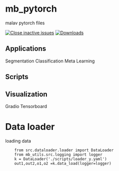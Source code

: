 # mb_pytorch
malav pytorch files 



[![Close inactive issues](https://github.com/bigmb/mb_pytorch/actions/workflows/stale.yml/badge.svg)](https://github.com/bigmb/mb_pytorch/actions/workflows/stale.yml)
[![Downloads](https://static.pepy.tech/personalized-badge/mb-pytorch?period=month&units=international_system&left_color=black&right_color=blue&left_text=Downloads)](https://pepy.tech/project/mb-pytorch)

## Applications
Segmentation
Classification 
Meta Learning

## Scripts


## Visualization
Gradio
Tensorboard 

# Data loader
loading data 
```
    from src.dataloader.loader import DataLoader
    from mb_utils.src.logging import logger
    k = DataLoader('./scripts/loader_y.yaml')
    out1,out2,o1,o2 =k.data_load(logger=logger)
```
